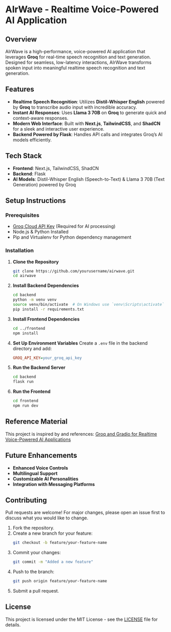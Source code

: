 # AIrWave - Realtime Voice-Powered AI Application

## Overview

AIrWave is a high-performance, voice-powered AI application that leverages **Groq** for real-time speech recognition and text generation. Designed for seamless, low-latency interactions, AIrWave transforms spoken input into meaningful realtime speech recognition and text generation.

## Features

- **Realtime Speech Recognition**: Utilizes **Distil-Whisper English** powered by **Groq** to transcribe audio input with incredible accuracy.
- **Instant AI Responses**: Uses **Llama 3 70B** on **Groq** to generate quick and context-aware responses.
- **Modern Web Interface**: Built with **Next.js**, **TailwindCSS**, and **ShadCN** for a sleek and interactive user experience.
- **Backend Powered by Flask**: Handles API calls and integrates Groq’s AI models efficiently.

## Tech Stack

- **Frontend**: Next.js, TailwindCSS, ShadCN
- **Backend**: Flask
- **AI Models**: Distil-Whisper English (Speech-to-Text) & Llama 3 70B (Text Generation) powered by Groq

## Setup Instructions

### Prerequisites

- [Groq Cloud API Key](https://groq.com/) (Required for AI processing)
- Node.js & Python Installed
- Pip and Virtualenv for Python dependency management

### Installation

1. **Clone the Repository**
   ```sh
   git clone https://github.com/yourusername/airwave.git
   cd airwave
   ```
2. **Install Backend Dependencies**
   ```sh
   cd backend
   python -m venv venv
   source venv/bin/activate  # On Windows use `venv\Scripts\activate`
   pip install -r requirements.txt
   ```
3. **Install Frontend Dependencies**

   ```sh
   cd ../frontend
   npm install
   ```

4. **Set Up Environment Variables**
   Create a `.env` file in the backend directory and add:

   ```ini
   GROQ_API_KEY=your_groq_api_key
   ```

5. **Run the Backend Server**

   ```sh
   cd backend
   flask run
   ```

6. **Run the Frontend**
   ```sh
   cd frontend
   npm run dev
   ```

## Reference Material

This project is inspired by and references:
[Groq and Gradio for Realtime Voice-Powered AI Applications](https://github.com/groq/groq-api-cookbook/blob/main/tutorials/groq-gradio/groq-gradio-tutorial.ipynb)

## Future Enhancements

- **Enhanced Voice Controls**
- **Multilingual Support**
- **Customizable AI Personalities**
- **Integration with Messaging Platforms**

## Contributing

Pull requests are welcome! For major changes, please open an issue first to discuss what you would like to change.

1. Fork the repository.
2. Create a new branch for your feature:
   ```bash
   git checkout -b feature/your-feature-name
   ```
3. Commit your changes:
   ```bash
   git commit -m "Added a new feature"
   ```
4. Push to the branch:
   ```bash
   git push origin feature/your-feature-name
   ```
5. Submit a pull request.

## License

This project is licensed under the MIT License - see the [LICENSE](LICENSE) file for details.
